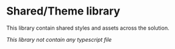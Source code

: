 # Shared/Theme library

This library contain shared styles and assets across the solution.

_This library not contain any typescript file_
